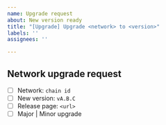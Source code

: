 ```yaml
---
name: Upgrade request
about: New version ready
title: "[Upgrade] Upgrade <network> to <version>"
labels: ''
assignees: ''

---
```


## Network upgrade request

- [ ] Network: `chain id`
- [ ] New version: `vA.B.C`
- [ ] Release page: `<url>`
- [ ] Major | Minor upgrade
